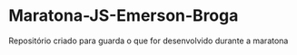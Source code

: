 # Maratona-JS-Emerson-Broga
Repositório criado para guarda o que for desenvolvido durante a maratona
